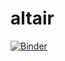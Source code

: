 # altair

[![Binder](https://mybinder.org/badge_logo.svg)](https://mybinder.org/v2/gh/lushep/altair/HEAD)
